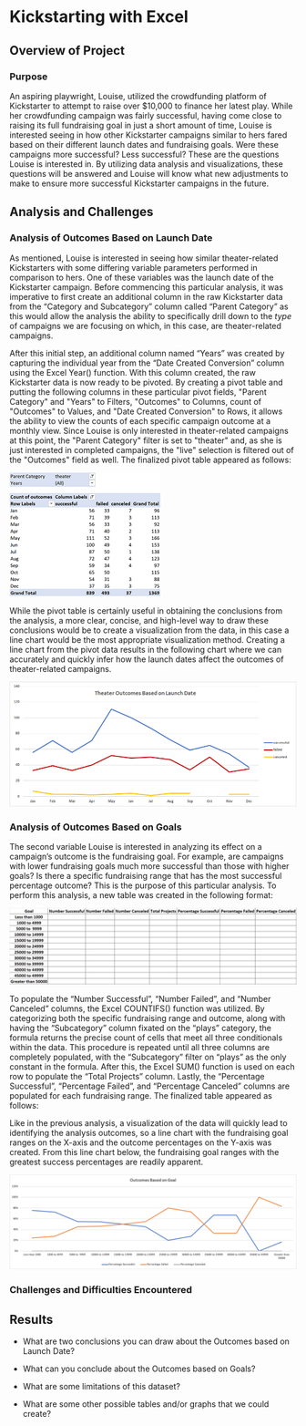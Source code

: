 # Kickstarting with Excel

## Overview of Project

### Purpose

  An aspiring playwright, Louise, utilized the crowdfunding platform of Kickstarter to attempt to raise over $10,000 to finance her latest play. While her crowdfunding campaign was fairly successful, having come close to raising its full fundraising goal in just a short amount of time, Louise is interested seeing in how other Kickstarter campaigns similar to hers fared based on their different launch dates and fundraising goals. Were these campaigns more successful? Less successful? These are the questions Louise is interested in. By utilizing data analysis and visualizations, these questions will be answered and Louise will know what new adjustments to make to ensure more successful Kickstarter campaigns in the future.    

## Analysis and Challenges

### Analysis of Outcomes Based on Launch Date

As mentioned, Louise is interested in seeing how similar theater-related Kickstarters with some differing variable parameters performed in comparison to hers.  One of these variables was the launch date of the Kickstarter campaign. Before commencing this particular analysis, it was imperative to first create an additional column in the raw Kickstarter data from the “Category and Subcategory” column called “Parent Category” as this would allow the analysis the ability to specifically drill down to the *type* of campaigns we are focusing on which, in this case, are theater-related campaigns. 

After this initial step, an additional column named “Years” was created by capturing the individual year from the “Date Created Conversion” column using the Excel Year() function. With this column created, the raw Kickstarter data is now ready to be pivoted. By creating a pivot table and putting the following columns in these particular pivot fields, "Parent Category" and "Years" to Filters, "Outcomes" to Columns, count of "Outcomes" to Values, and "Date Created Conversion" to Rows, it allows the ability to view the counts of each specific campaign outcome at a monthly view. Since Louise is only interested in theater-related campaigns at this point, the "Parent Category" filter is set to "theater" and, as she is just interested in completed campaigns, the "live" selection is filtered out of the "Outcomes" field as well.  The finalized pivot table appeared as follows:

<img src = "https://github.com/Jafranco96/kickstarter-analysis/blob/main/Outcomes_Pivot.png">

While the pivot table is certainly useful in obtaining the conclusions from the analysis, a more clear, concise, and high-level way to draw these conclusions would be to create a visualization from the data, in this case a line chart would be the most appropriate visualization method. Creating a line chart from the pivot data results in the following chart where we can accurately and quickly infer how the launch dates affect the outcomes of theater-related campaigns.

<img src = "https://github.com/Jafranco96/kickstarter-analysis/blob/main/Theater_Outcomes_vs_Launch.png"/>


### Analysis of Outcomes Based on Goals

The second variable Louise is interested in analyzing its effect on a campaign’s outcome is the fundraising goal. For example, are campaigns with lower fundraising goals much more successful than those with higher goals? Is there a specific fundraising range that has the most successful percentage outcome? This is the purpose of this particular analysis.  To perform this analysis, a new table was created in the following format:

<img src = "https://github.com/Jafranco96/kickstarter-analysis/blob/main/Goals_Table.png"/>

To populate the “Number Successful”, “Number Failed”, and “Number Canceled” columns, the Excel COUNTIFS() function was utilized.  By categorizing both the specific fundraising range and outcome, along with having the “Subcategory” column fixated on the “plays” category, the formula returns the precise count of cells that meet all three conditionals within the data. This procedure is repeated until all three columns are completely populated, with the “Subcategory” filter on “plays” as the only constant in the formula. After this, the Excel SUM() function is used on each row to populate the “Total Projects” column.  Lastly, the “Percentage Successful”, “Percentage Failed”, and “Percentage Canceled” columns are populated for each fundraising range. The finalized table appeared as follows:

Like in the previous analysis, a visualization of the data will quickly lead to identifying the analysis outcomes, so a line chart with the fundraising goal ranges on the X-axis and the outcome percentages on the Y-axis was created. From this line chart below, the fundraising goal ranges with the greatest success percentages are readily apparent. 

<img src = "https://github.com/Jafranco96/kickstarter-analysis/blob/main/Outcomes_vs_Goals.png"/>

### Challenges and Difficulties Encountered

## Results

- What are two conclusions you can draw about the Outcomes based on Launch Date?

- What can you conclude about the Outcomes based on Goals?

- What are some limitations of this dataset?

- What are some other possible tables and/or graphs that we could create?



